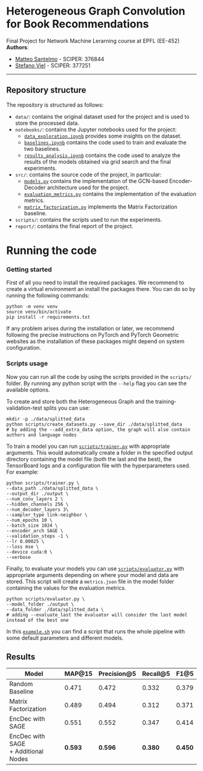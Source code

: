 # Heterogeneous Graph Convolution for Book Recommendations
Final Project for Network Machine Lerarning course at EPFL (EE-452)
**Authors**:
- [Matteo Santelmo](https://github.com/matsant01) - SCIPER: 376844
- [Stefano Viel](https://github.com/stefanoviel) - SCIPER: 377251

---

## Repository structure
The repository is structured as follows:
- `data/`: contains the original dataset used for the project and is used to store the processed data.
- `notebooks/`: contains the Jupyter notebooks used for the project:
    - [`data_exploration.ipynb`](notebooks/data_exploration.ipynb) provides some insights on the dataset.
    - [`baselines.ipynb`](notebooks/baselines.ipynb) contains the code used to train and evaluate the two baselines.
    - [`results_analysis.ipynb`](notebooks/results_analysis.ipynb) contains the code used to analyze the results of the models obtained via grid search and the final experiments.
- `src/`: contains the source code of the project, in particular:
    - [`models.py`](src/models.py) contains the implementation of the GCN-based Encoder-Decoder architecture used for the project.
    - [`evaluation_metrics.py`](src/evaluation_metrics.py) contains the implementation of the evaluation metrics.
    - [`matrix_factorization.py`](src/matrix_factorization.py) implements the Matrix Factorization baseline.
- `scripts/`: contains the scripts used to run the experiments.
- `report/`: contains the final report of the project.

# Running the code
### Getting started
First of all you need to install the required packages. We recommend to create a virtual environment an install the packages there. You can do so by running the following commands:
```shell
python -m venv venv
source venv/bin/activate
pip install -r requirements.txt
```
If any problem arises during the installation or later, we recommend following the precise instructions on PyTorch and PyTorch Geometric websites as the installation of these packages might depend on system configuration.

### Scripts usage 
Now you can run all the code by using the scripts provided in the `scripts/` folder. By running any python script with the `--help` flag you can see the available options.

To create and store both the Heterogeneous Graph and the training-validation-test splits you can use:
```shell
mkdir -p ./data/splitted_data
python scripts/create_datasets.py --save_dir ./data/splitted_data
# by adding the --add_extra_data option, the graph will also contain authors and language nodes
```

To train a model you can run [`scripts/trainer.py`](scripts/trainer.py) with appropriate arguments. This would automatically create a folder in the specified output directory containing the model file (both the last and the best), the TensorBoard logs and a configuration file with the hyperparameters used. For example:
```shell
python scripts/trainer.py \
--data_path ./data/splitted_data \
--output_dir ./output \
--num_conv_layers 2 \
--hidden_channels 256 \
--num_decoder_layers 3\
--sampler_type link-neighbor \
--num_epochs 10 \
--batch_size 1024 \
--encoder_arch SAGE \
--validation_steps -1 \
--lr 0.00025 \
--loss mse \
--device cuda:0 \
--verbose
```
Finally, to evaluate your models you can use [`scripts/evaluator.py`](scripts/evaluator.py) with appropriate arguments depending on where your model and data are stored. This script will create a `metrics.json` file in the model folder containing the values for the evaluation metrics.
```shell
python scripts/evaluator.py \
--model_folder ./output \
--data_folder ./data/splitted_data \
# adding --evaluate_last the evaluator will consider the last model instead of the best one
```
In this [`example.sh`](scripts/shell/example.sh) you can find a script that runs the whole pipeline with some default parameters and different models.

## Results
<table class="tg"><thead>
  <tr>
    <th class="tg-c3ow">Model</th>
    <th class="tg-c3ow">MAP@15</th>
    <th class="tg-c3ow">Precision@5</th>
    <th class="tg-c3ow">Recall@5</th>
    <th class="tg-c3ow">F1@5</th>
  </tr></thead>
<tbody>
  <tr>
    <td class="tg-abip">Random Baseline</td>
    <td class="tg-abip">0.471</td>
    <td class="tg-abip">0.472</td>
    <td class="tg-abip">0.332</td>
    <td class="tg-abip">0.379</td>
  </tr>
  <tr>
    <td class="tg-c3ow">Matrix Factorization</td>
    <td class="tg-c3ow">0.489</td>
    <td class="tg-c3ow">0.494</td>
    <td class="tg-c3ow">0.312</td>
    <td class="tg-c3ow">0.371</td>
  </tr>
  <tr>
    <td class="tg-abip">EncDec with SAGE</td>
    <td class="tg-abip">0.551</td>
    <td class="tg-abip">0.552</td>
    <td class="tg-abip">0.347</td>
    <td class="tg-abip">0.414</td>
  </tr>
  <tr>
    <td class="tg-c3ow">EncDec with SAGE<br>+ Additional Nodes</td>
    <td class="tg-c3ow"><span style="font-weight:bold">0.593</span></td>
    <td class="tg-c3ow"><span style="font-weight:bold">0.596</span></td>
    <td class="tg-c3ow"><span style="font-weight:bold">0.380</span></td>
    <td class="tg-c3ow"><span style="font-weight:bold">0.450</span></td>
  </tr>
</tbody></table>
